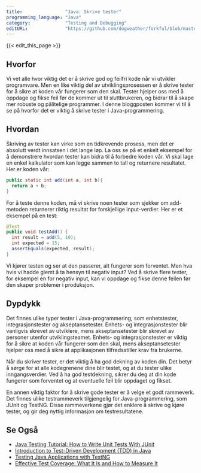 ```yaml
---
title:                "Java: Skrive tester"
programming_language: "Java"
category:             "Testing and Debugging"
editURL:              "https://github.com/dogweather/forkful/blob/master/content/no/java/writing-tests.md"
---
```


{{< edit_this_page >}}

## Hvorfor

Vi vet alle hvor viktig det er å skrive god og feilfri kode når vi utvikler programvare. Men en like viktig del av utviklingsprosessen er å skrive tester for å sikre at koden vår fungerer som den skal. Tester hjelper oss med å oppdage og fikse feil før de kommer ut til sluttbrukeren, og bidrar til å skape mer robuste og pålitelige programmer. I denne bloggposten kommer vi til å se på hvorfor det er viktig å skrive tester i Java-programmering.

## Hvordan

Skriving av tester kan virke som en tidkrevende prosess, men det er absolutt verdt innsatsen i det lange løp. La oss se på et enkelt eksempel for å demonstrere hvordan tester kan bidra til å forbedre koden vår. Vi skal lage en enkel kalkulator som kan legge sammen to tall og returnere resultatet. Her er koden vår:

```java
public static int add(int a, int b){
  return a + b;
}
```

For å teste denne koden, må vi skrive noen tester som sjekker om add-metoden returnerer riktig resultat for forskjellige input-verdier. Her er et eksempel på en test:

```java
@Test
public void testAdd() {
  int result = add(5, 10);
  int expected = 15;
  assertEquals(expected, result);
}
```

Vi kjører testen og ser at den passerer, alt fungerer som forventet. Men hva hvis vi hadde glemt å ta hensyn til negativ input? Ved å skrive flere tester, for eksempel en for negativ input, kan vi oppdage og fikse denne feilen før den skaper problemer i produksjon.

## Dypdykk

Det finnes ulike typer tester i Java-programmering, som enhetstester, integrasjonstester og akseptansetester. Enhets- og integrasjonstester blir vanligvis skrevet av utviklere, mens akseptansetester blir skrevet av personer utenfor utviklingsteamet. Enhets- og integrasjonstester er viktig for å sikre at koden vår fungerer som den skal, mens akseptansetester hjelper oss med å sikre at applikasjonen tilfredsstiller krav fra brukerne.

Når du skriver tester, er det viktig å ha god dekning av koden din. Det betyr å sørge for at alle kodegrenene dine blir testet, og at du tester ulike inngangsverdier. Ved å ha god testdekning, sikrer du deg at din kode fungerer som forventet og at eventuelle feil blir oppdaget og fikset.

En annen viktig faktor for å skrive gode tester er å velge et godt rammeverk. Det finnes ulike testrammeverk tilgjengelig for Java-programmering, som JUnit og TestNG. Disse rammeverkene gjør det enklere å skrive og kjøre tester, og gir deg nyttig informasjon om testresultatene.

## Se Også

- [Java Testing Tutorial: How to Write Unit Tests With JUnit](https://www.baeldung.com/junit-test-classes)
- [Introduction to Test-Driven Development (TDD) in Java](https://stackify.com/test-driven-development-tdd-java/)
- [Testing Java Applications with TestNG](https://www.baeldung.com/spring-mvc-test-with-testng)
- [Effective Test Coverage: What It Is and How to Measure It](https://dzone.com/articles/effective-test-coverage-what-it-and-how-to-measure)